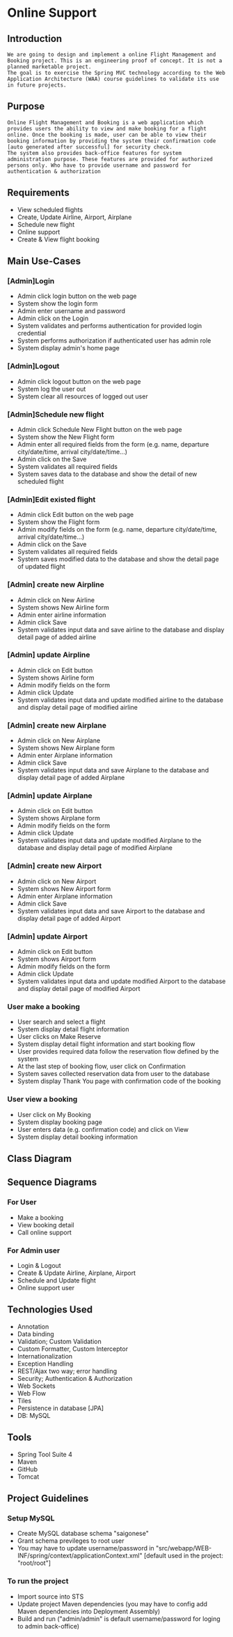 # Online Support

## Introduction
	We are going to design and implement a online Flight Management and Booking project. This is an engineering proof of concept. It is not a planned marketable project. 
	The goal is to exercise the Spring MVC technology according to the Web Application Architecture (WAA) course guidelines to validate its use in future projects.

## Purpose
	Online Flight Management and Booking is a web application which provides users the ability to view and make booking for a flight online. Once the booking is made, user can be able to view their booking information by providing the system their confirmation code [auto generated after successful] for security check. 
	The system also provides back-office features for system administration purpose. These features are provided for authorized persons only. Who have to provide username and password for authentication & authorization 

## Requirements
- View scheduled flights
- Create, Update Airline, Airport, Airplane
- Schedule new flight
- Online support
- Create & View flight booking 

## Main Use-Cases
### [Admin]Login
- Admin click login button on the web page
- System show the login form
- Admin enter username and password
- Admin click on the Login
- System validates and performs authentication for provided login credential
- System performs authorization if authenticated user has admin role
- System display admin's home page

### [Admin]Logout
- Admin click logout button on the web page
- System log the user out
- System clear all resources of logged out user

### [Admin]Schedule new flight
- Admin click Schedule New Flight button on the web page
- System show the New Flight form
- Admin enter all required fields from the form (e.g. name, departure city/date/time, arrival city/date/time...)
- Admin click on the Save
- System validates all required fields
- System saves data to the database and show the detail of new scheduled flight

### [Admin]Edit existed flight
- Admin click Edit button on the web page
- System show the Flight form
- Admin modify fields on the form (e.g. name, departure city/date/time, arrival city/date/time...)
- Admin click on the Save
- System validates all required fields
- System saves modified data to the database and show the detail page of updated flight

### [Admin] create new Airpline
- Admin click on New Airline
- System shows New Airline form
- Admin enter airline information
- Admin click Save
- System validates input data and save airline to the database and display detail page of added airline 

### [Admin] update Airpline
- Admin click on Edit button
- System shows Airline form
- Admin modify fields on the form 
- Admin click Update
- System validates input data and update modified airline to the database and display detail page of modified airline 

### [Admin] create new Airplane
- Admin click on New Airplane
- System shows New Airplane form
- Admin enter Airplane information
- Admin click Save
- System validates input data and save Airplane to the database and display detail page of added Airplane

### [Admin] update Airplane
- Admin click on Edit button
- System shows Airplane form
- Admin modify fields on the form 
- Admin click Update
- System validates input data and update modified Airplane to the database and display detail page of modified Airplane 

### [Admin] create new Airport
- Admin click on New Airport
- System shows New Airport form
- Admin enter Airplane information
- Admin click Save
- System validates input data and save Airport to the database and display detail page of added Airport 

### [Admin] update Airport
- Admin click on Edit button
- System shows Airport form
- Admin modify fields on the form 
- Admin click Update
- System validates input data and update modified Airport to the database and display detail page of modified Airport 

### User make a booking
- User search and select a flight
- System display detail flight information
- User clicks on Make Reserve
- System display detail flight information and start booking flow
- User provides required data follow the reservation flow defined by the system
- At the last step of booking flow, user click on Confirmation
- System saves collected reservation data from user to the database
- System display Thank You page with confirmation code of the booking 

### User view a booking
- User click on My Booking
- System display booking page
- User enters data (e.g. confirmation code) and click on View
- System display detail booking information


## Class Diagram

## Sequence Diagrams

### For User
- Make a booking
- View booking detail
- Call online support

### For Admin user
- Login & Logout
- Create & Update Airline, Airplane, Airport
- Schedule and Update flight
- Online support user

## Technologies Used
- Annotation
- Data binding
- Validation; Custom Validation
- Custom Formatter, Custom Interceptor
- Internationalization
- Exception Handling
- REST/Ajax two way; error handling
- Security; Authentication & Authorization
- Web Sockets
- Web Flow
- Tiles
- Persistence in database [JPA]
- DB: MySQL

## Tools
- Spring Tool Suite 4
- Maven
- GitHub
- Tomcat

## Project Guidelines

### Setup MySQL
- Create MySQL database schema "saigonese"
- Grant schema previleges to root user
- You may have to update username/password in "src/webapp/WEB-INF/spring/context/applicationContext.xml" [default used in the project: "root/root"]

### To run the project
- Import source into STS
- Update project Maven dependencies (you may have to config add Maven dependencies into Deployment Assembly)
- Build and run ("admin/admin" is default username/password for loging to admin back-office)




